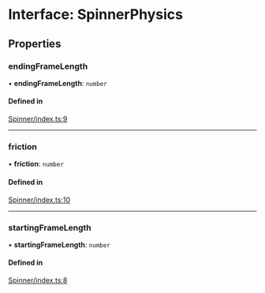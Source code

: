 # Interface: SpinnerPhysics

## Properties

### endingFrameLength

• **endingFrameLength**: `number`

#### Defined in

[Spinner/index.ts:9](https://github.com/daniellacosse/idea-spinner/blob/83eeabf/packages/spinner/Spinner/index.ts#L9)

___

### friction

• **friction**: `number`

#### Defined in

[Spinner/index.ts:10](https://github.com/daniellacosse/idea-spinner/blob/83eeabf/packages/spinner/Spinner/index.ts#L10)

___

### startingFrameLength

• **startingFrameLength**: `number`

#### Defined in

[Spinner/index.ts:8](https://github.com/daniellacosse/idea-spinner/blob/83eeabf/packages/spinner/Spinner/index.ts#L8)
